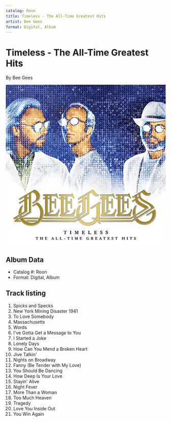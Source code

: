 ```yaml
---
catalog: Roon
title: Timeless - The All-Time Greatest Hits
artist: Bee Gees
format: Digital, Album
---
```


# Timeless - The All-Time Greatest Hits

By Bee Gees

![](../../assets/albumcovers/Bee_Gees-Timeless_-_The_All-Time_Greatest_Hits.png)

## Album Data

- Catalog #: Roon
- Format: Digital, Album


## Track listing


1. Spicks and Specks
2. New York Mining Disaster 1941
3. To Love Somebody
4. Massachusetts
5. Words
6. I've Gotta Get a Message to You
7. I Started a Joke
8. Lonely Days
9. How Can You Mend a Broken Heart
10. Jive Talkin'
11. Nights on Broadway
12. Fanny (Be Tender with My Love)
13. You Should Be Dancing
14. How Deep Is Your Love
15. Stayin' Alive
16. Night Fever
17. More Than a Woman
18. Too Much Heaven
19. Tragedy
20. Love You Inside Out
21. You Win Again

